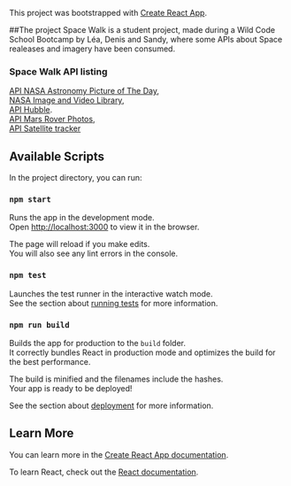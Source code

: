 This project was bootstrapped with [Create React App](https://github.com/facebook/create-react-app).


##The project
Space Walk is a student project, made during a Wild Code School Bootcamp by Léa, Denis and Sandy, where some APIs about Space realeases and imagery have been consumed. 

### Space Walk API listing

[API NASA Astronomy Picture of The Day](https://api.nasa.gov/api.html#apod),<br>
[NASA Image and Video Library](https://api.nasa.gov/api.html#Images),<br>
[API Hubble](http://hubblesite.org/api/documentation).<br>
[API Mars Rover Photos](https://api.nasa.gov/api.html#MarsPhotos),<br>
[API Satellite tracker](https://www.n2yo.com/api/)<br>


## Available Scripts

In the project directory, you can run:

### `npm start`

Runs the app in the development mode.<br>
Open [http://localhost:3000](http://localhost:3000) to view it in the browser.

The page will reload if you make edits.<br>
You will also see any lint errors in the console.

### `npm test`

Launches the test runner in the interactive watch mode.<br>
See the section about [running tests](https://facebook.github.io/create-react-app/docs/running-tests) for more information.

### `npm run build`

Builds the app for production to the `build` folder.<br>
It correctly bundles React in production mode and optimizes the build for the best performance.

The build is minified and the filenames include the hashes.<br>
Your app is ready to be deployed!

See the section about [deployment](https://facebook.github.io/create-react-app/docs/deployment) for more information.


## Learn More

You can learn more in the [Create React App documentation](https://facebook.github.io/create-react-app/docs/getting-started).

To learn React, check out the [React documentation](https://reactjs.org/).


